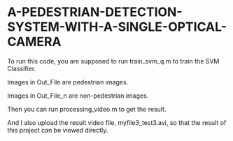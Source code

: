 # A-PEDESTRIAN-DETECTION-SYSTEM-WITH-A-SINGLE-OPTICAL-CAMERA

To run this code, you are supposed to run train_svm_q.m to train the SVM Classifier.

Images in Out_File are pedestrian images.

Images in Out_File_n are non-pedestrian images.

Then you can run processing_video.m to get the result.

And I also upload the result video file, myfile3_test3.avi, so that the result of this project can be viewed directly.
